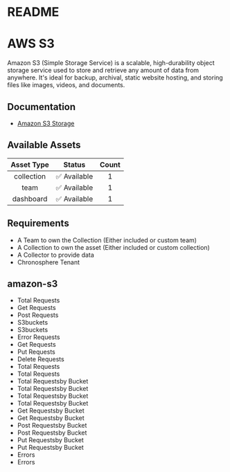 
README
======

# AWS S3


Amazon S3 (Simple Storage Service) is a scalable, high-durability object storage service used to store and retrieve any amount of data from anywhere. It's ideal for backup, archival, static website hosting, and storing files like images, videos, and documents.
## Documentation

- [Amazon S3 Storage](https://docs.aws.amazon.com/AmazonS3/latest/userguide/metrics-dimensions.html)

## Available Assets

|Asset Type|Status|Count|
| :---: | :---: | :---: |
|collection|✅ Available|1|
|team|✅ Available|1|
|dashboard|✅ Available|1|

## Requirements

- A Team to own the Collection (Either included or custom team)
- A Collection to own the asset (Either included or custom collection)
- A Collector to provide data
- Chronosphere Tenant

## amazon-s3

- Total Requests
- Get Requests
- Post Requests
- S3buckets
- S3buckets
- Error Requests
- Get Requests
- Put Requests
- Delete Requests
- Total Requests
- Total Requests
- Total Requestsby Bucket
- Total Requestsby Bucket
- Total Requestsby Bucket
- Total Requestsby Bucket
- Get Requestsby Bucket
- Get Requestsby Bucket
- Post Requestsby Bucket
- Post Requestsby Bucket
- Put Requestsby Bucket
- Put Requestsby Bucket
- Errors
- Errors
